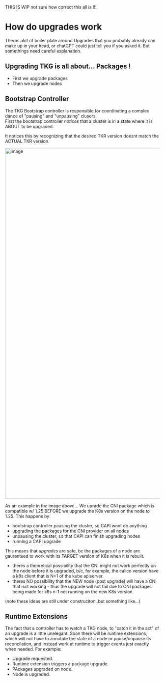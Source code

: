 THIS IS WIP not sure how correct this all is !!!

# How do upgrades work

Theres alot of boiler plate around Upgrades that you probably already can make up in your head, or chatGPT could just tell you
if you asked it.  But somethings need careful explanation.

## Upgrading TKG is all about...  Packages !

- First we upgrade packages
- Then we upgrade nodes

## Bootstrap Controller

The TKG Bootstrap controller is responsible for coordinating a complex dance of "pausing" and "unpausing" clusers.  
First the bootstrap controller *notices* that a cluster is in a state where it is ABOUT to be upgraded.  

It notices this by recognizing that the desired TKR version doesnt match the ACTUAL TKR version.

<img width="1143" alt="image" src="https://github.com/jayunit100/tanzu-install-annotated/assets/826111/b11368b8-31bd-413f-bef0-d26732e8effc">

As an example in the image above... We uprade the CNI package which is compatible w/ 1.25 BEFORE we upgrade the K8s version on the node to 1.25. This happens by:

- bootstrap controller pausing the cluster, so CAPI wont do anything
- upgrading the packages for the CNI provider on all nodes
- unpausing the cluster, so that CAPI can finish upgrading nodes
- running a CAPI upgrade

This means that *upgrades* are safe, bc the packages of a node are gauranteed to work with its TARGET version of K8s when it is rebuilt.

- theres a theoretical possibility that the CNI might not work perfectly on the node before it is upgraded, b/c, for example, the calico version have a k8s client that is N+1 of the kube apiserver.
- theres NO possibility that the NEW node (post upgrade) will have a CNI that isnt working - thus the upgrade will not fail due to CNI packages being made for k8s n-1 not running on the new K8s version. 

(note these ideas are still under construciton..but something like...) 
## Runtime Extensions

The fact that a controller has to watch a TKG node, to "catch it in the act" of an upgrade is a little unelegant.  Soon there will be runtime extensions, which will not have
to annotate the state of a node or pause/unpause its reconcilation, and instead work at runtime to trigger events just exactly when needed.  For example:

- Upgrade requested.
- Runtime extension triggers a package upgrade.
- PAckages upgraded on node.
- Node is upgraded.
